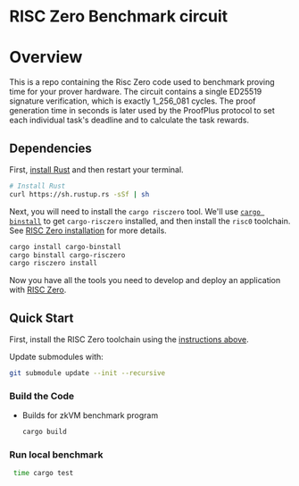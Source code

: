 # RISC Zero Benchmark circuit

# Overview
This is a repo containing the Risc Zero code used to benchmark proving time for your prover hardware. The circuit contains a single ED25519 signature verification, which is exactly 1_256_081 cycles. The proof generation time in seconds is later used by the ProofPlus protocol to set each individual task's deadline and to calculate the task rewards.

## Dependencies

First, [install Rust] and then restart your terminal.

```sh
# Install Rust
curl https://sh.rustup.rs -sSf | sh
```

Next, you will need to install the `cargo risczero` tool.
We'll use [`cargo binstall`][cargo-binstall] to get `cargo-risczero` installed, and then install the `risc0` toolchain.
See [RISC Zero installation] for more details.

```sh
cargo install cargo-binstall
cargo binstall cargo-risczero
cargo risczero install
```

Now you have all the tools you need to develop and deploy an application with [RISC Zero].

## Quick Start

First, install the RISC Zero toolchain using the [instructions above](#dependencies).

Update submodules with:

```sh
git submodule update --init --recursive
```

### Build the Code

- Builds for zkVM benchmark program

  ```sh
  cargo build
  ```

### Run local benchmark

 ```sh
  time cargo test
  ```

[RISC Zero installation]: https://dev.risczero.com/api/zkvm/install
[RISC Zero zkVM]: https://dev.risczero.com/zkvm
[RISC Zero]: https://www.risczero.com/
[cargo-binstall]: https://github.com/cargo-bins/cargo-binstall#cargo-binaryinstall
[install Rust]: https://doc.rust-lang.org/cargo/getting-started/installation.html
